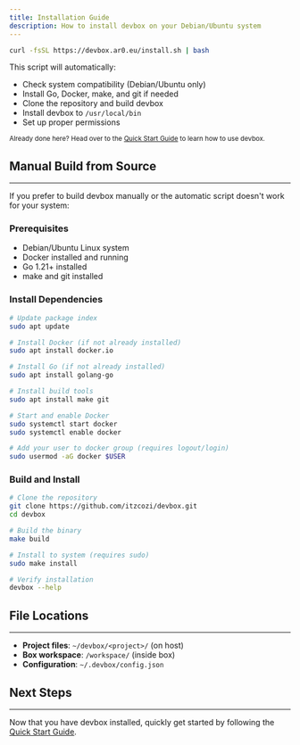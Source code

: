 ```yaml
---
title: Installation Guide
description: How to install devbox on your Debian/Ubuntu system
---
```


```bash
curl -fsSL https://devbox.ar0.eu/install.sh | bash
```

This script will automatically:
- Check system compatibility (Debian/Ubuntu only)
- Install Go, Docker, make, and git if needed
- Clone the repository and build devbox
- Install devbox to `/usr/local/bin`
- Set up proper permissions

<sub>Already done here? Head over to the [Quick Start Guide](/docs/start/) to learn how to use devbox.</sub>

## Manual Build from Source
---

If you prefer to build devbox manually or the automatic script doesn't work for your system:

### Prerequisites
- Debian/Ubuntu Linux system
- Docker installed and running
- Go 1.21+ installed
- make and git installed

### Install Dependencies
```bash
# Update package index
sudo apt update

# Install Docker (if not already installed)
sudo apt install docker.io

# Install Go (if not already installed)
sudo apt install golang-go

# Install build tools
sudo apt install make git

# Start and enable Docker
sudo systemctl start docker
sudo systemctl enable docker

# Add your user to docker group (requires logout/login)
sudo usermod -aG docker $USER
```

### Build and Install
```bash
# Clone the repository
git clone https://github.com/itzcozi/devbox.git
cd devbox

# Build the binary
make build

# Install to system (requires sudo)
sudo make install

# Verify installation
devbox --help
```

## File Locations
---

- **Project files**: `~/devbox/<project>/` (on host)
- **Box workspace**: `/workspace/` (inside box)
- **Configuration**: `~/.devbox/config.json`

## Next Steps
---

Now that you have devbox installed, quickly get started by following the [Quick Start Guide](/docs/start/).
